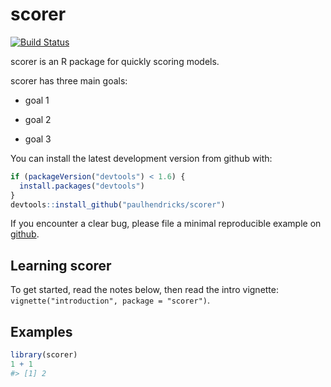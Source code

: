 <!-- README.md is generated from README.Rmd. Please edit that file -->
scorer
======

[![Build Status](https://travis-ci.org/paulhendricks/scorer.png?branch=master)](https://travis-ci.org/paulhendricks/scorer)

scorer is an R package for quickly scoring models.

scorer has three main goals:

-   goal 1

-   goal 2

-   goal 3

You can install the latest development version from github with:

``` r
if (packageVersion("devtools") < 1.6) {
  install.packages("devtools")
}
devtools::install_github("paulhendricks/scorer")
```

If you encounter a clear bug, please file a minimal reproducible example on [github](https://github.com/paulhendricks/scorer/issues).

Learning scorer
---------------

To get started, read the notes below, then read the intro vignette: `vignette("introduction", package = "scorer")`.

Examples
--------

``` r
library(scorer)
1 + 1
#> [1] 2
```
